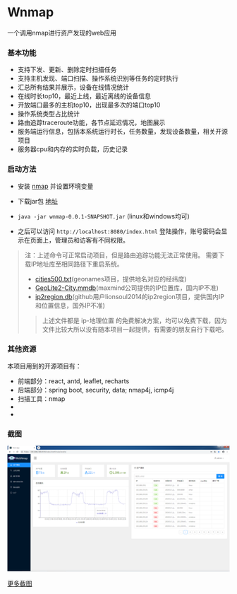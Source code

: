# Wnmap

一个调用nmap进行资产发现的web应用


### 基本功能

- 支持下发、更新、删除定时扫描任务
- 支持主机发现、端口扫描、操作系统识别等任务的定时执行
- 汇总所有结果并展示，设备在线情况统计
- 在线时长top10，最近上线，最近离线的设备信息
- 开放端口最多的主机top10，出现最多次的端口top10
- 操作系统类型占比统计
- 路由追踪traceroute功能，各节点延迟情况，地图展示
- 服务端运行信息，包括本系统运行时长，任务数量，发现设备数量，相关开源项目
- 服务器cpu和内存的实时负载，历史记录

### 启动方法

- 安装 [nmap](https://nmap.org/) 并设置环境变量
- 下载jar包 [地址](https://github.com/Alfriend-xing/wnmap/releases/download/0.0.1/wnmap-0.0.1-SNAPSHOT.jar)

- `java -jar wnmap-0.0.1-SNAPSHOT.jar` (linux和windows均可)

- 之后可以访问 `http://localhost:8080/index.html` 登陆操作，账号密码会显示在页面上，管理员和访客有不同权限。

>注：上述命令可正常启动项目，但是路由追踪功能无法正常使用。
>需要下载IP地址库至相同路径下重启系统。
> - [cities500.txt](http://download.geonames.org/export/dump/cities500.zip)(geonames项目，提供地名对应的经纬度)
> - [GeoLite2-City.mmdb](https://dev.maxmind.com/geoip/geoip2/geolite2/)(maxmind公司提供的IP位置库，国内IP不准)
> - [ip2region.db](https://github.com/lionsoul2014/ip2region/blob/master/data/ip2region.db)(github用户lionsoul2014的ip2region项目，提供国内IP和位置信息，国外IP不准)
>> 上述文件都是 ip-地理位置 的免费解决方案，均可以免费下载，因为文件比较大所以没有随本项目一起提供，有需要的朋友自行下载吧。


### 其他资源

本项目用到的开源项目有：

- 前端部分：react, antd, leaflet, recharts
- 后端部分：spring boot, security, data; nmap4j, icmp4j
- 扫描工具：nmap
- 
- 

### 截图

![](img/1.png)

[更多截图](img/img.md)


